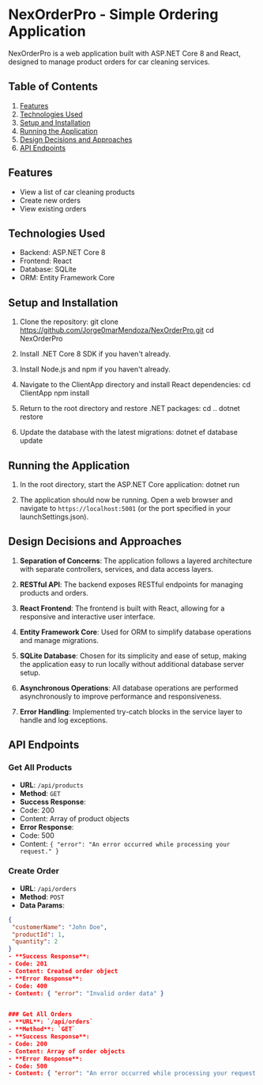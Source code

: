 # NexOrderPro - Simple Ordering Application

NexOrderPro is a web application built with ASP.NET Core 8 and React, designed to manage product orders for car cleaning services.

## Table of Contents
1. [Features](#features)
2. [Technologies Used](#technologies-used)
3. [Setup and Installation](#setup-and-installation)
4. [Running the Application](#running-the-application)
5. [Design Decisions and Approaches](#design-decisions-and-approaches)
6. [API Endpoints](#api-endpoints)

## Features

- View a list of car cleaning products
- Create new orders
- View existing orders

## Technologies Used

- Backend: ASP.NET Core 8
- Frontend: React
- Database: SQLite
- ORM: Entity Framework Core

## Setup and Installation

1. Clone the repository:
   git clone https://github.com/Jorge0marMendoza/NexOrderPro.git
   cd NexOrderPro

2. Install .NET Core 8 SDK if you haven't already.

3. Install Node.js and npm if you haven't already.

4. Navigate to the ClientApp directory and install React dependencies:
   cd ClientApp
   npm install

5. Return to the root directory and restore .NET packages:
   cd ..
   dotnet restore
   
6. Update the database with the latest migrations:
   dotnet ef database update

## Running the Application

1. In the root directory, start the ASP.NET Core application:
   dotnet run

2. The application should now be running. Open a web browser and navigate to `https://localhost:5001` (or the port specified in your launchSettings.json).

## Design Decisions and Approaches

1. **Separation of Concerns**: The application follows a layered architecture with separate controllers, services, and data access layers.

2. **RESTful API**: The backend exposes RESTful endpoints for managing products and orders.

3. **React Frontend**: The frontend is built with React, allowing for a responsive and interactive user interface.

4. **Entity Framework Core**: Used for ORM to simplify database operations and manage migrations.

5. **SQLite Database**: Chosen for its simplicity and ease of setup, making the application easy to run locally without additional database server setup.

6. **Asynchronous Operations**: All database operations are performed asynchronously to improve performance and responsiveness.

7. **Error Handling**: Implemented try-catch blocks in the service layer to handle and log exceptions.

## API Endpoints

### Get All Products
- **URL**: `/api/products`
- **Method**: `GET`
- **Success Response**: 
- Code: 200
- Content: Array of product objects
- **Error Response**:
- Code: 500
- Content: `{ "error": "An error occurred while processing your request." }`

### Create Order
- **URL**: `/api/orders`
- **Method**: `POST`
- **Data Params**: 
```json
{
 "customerName": "John Doe",
 "productId": 1,
 "quantity": 2
}
- **Success Response**: 
- Code: 201
- Content: Created order object
- **Error Response**:
- Code: 400
- Content: { "error": "Invalid order data" }


### Get All Orders
- **URL**: `/api/orders`
- **Method**: `GET`
- **Success Response**: 
- Code: 200
- Content: Array of order objects
- **Error Response**:
- Code: 500
- Content: { "error": "An error occurred while processing your request." }



